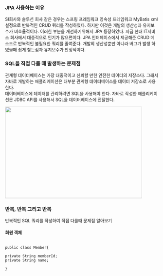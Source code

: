 ### JPA 사용하는 이유
SI회사와 솔루션 회사 같은 경우는 스프링 프레임워크 영속성 프레임워크 MyBatis xml 설정으로 반복적인 CRUD 쿼리를 작성하였다. 하지만 이것은 개발의 생산성과 유지보수가 비효율적이다. 이러한 부분을 개선하기위해서 JPA 등장하였다. 지금 현대 IT서비스 회사에서 대중적으로 인기가 많으편이다. JPA 인터페이스에서 제공해준 CRUD 메소드로 반복적인 불필요한 쿼리를 줄여준다. 개발의 생산성뿐만 아니라 버그가 발생 하였을때 쉽게 찿는점과 유지보수가 안정적이다.

### SQL을 직접 다룰 때 발생하는 문제점
관계형 데이터베이스는 가장 대중적이고 신뢰할 만한 안전한 데이터의 저장소다. 그래서 자바로 개발하는 애플리케이션은 대부분 관계형 데이터베이스를 데이터 저장소로 사용한다.<br>
데이터베이스에 데이터를 관리하려면 SQL을 사용해야 한다. 자바로 작성한 애플리케이션은 JDBC API를 사용해서 SQL을 데이터베이스에 전달한다.

<img src="https://velog.velcdn.com/images%2Fyu-jin-song%2Fpost%2Fc0ea3b9a-51a5-45d3-a167-5a5a2fe3750d%2FJDBC_API%EC%99%80_SQL.png" width="450px" height="300px">

### 반복, 반복 그리고 반복
반복적인 SQL 쿼리를 작성하여 직접 다룰때 문제점 알아보기

#### 회원 객체
~~~

public class Member{

private String memberId;
private String name;

}

~~~


